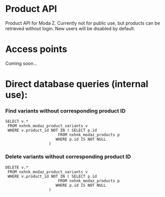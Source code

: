 # Product API
Product API for Moda Z. Currently not for public use, but products can be retrieved without login. New users will be disabled by default.

# Access points

Coming soon...

# Direct database queries (internal use):

### Find variants without corresponding product ID
```
SELECT v.*
 FROM nxhnk_modaz_product_variants v
 WHERE v.product_id NOT IN ( SELECT p.id
                       FROM nxhnk_modaz_products p
                      WHERE p.id IS NOT NULL
                   )
```

### Delete variants without corresponding product ID
```
DELETE v.*
 FROM nxhnk_modaz_product_variants v
 WHERE v.product_id NOT IN ( SELECT p.id
                       FROM nxhnk_modaz_products p
                      WHERE p.id IS NOT NULL
                   )
```


